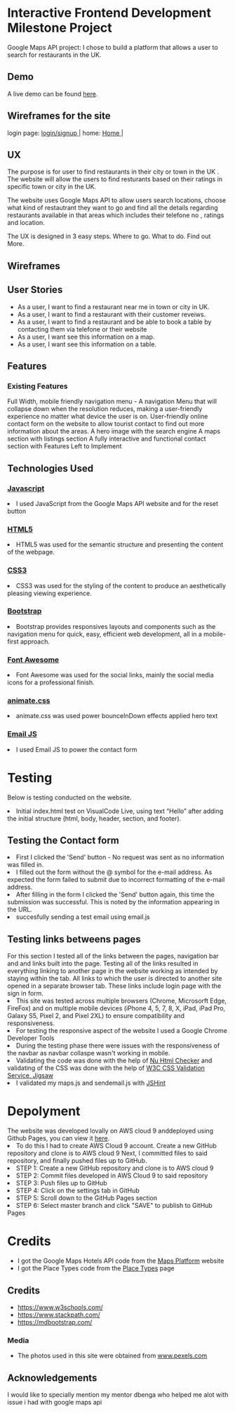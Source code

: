 <h1>Interactive Frontend Development Milestone Project</h1>
Google Maps API project: I chose to build a platform that allows a user to search for restaurants in the UK.


## Demo
A live demo can be found [here](https://rameez1822534.github.io/interactive-milestone/).

<h2>Wireframes for the site</h2>

login page: <a href="./interactive-project/wireframes/20200415_000009.jpg">login/signup </a>| 
home: <a href="./interactive-project/wireframes/20200414_235818.jpg">Home </a>|
<h2>UX</h2>
The purpose is for user to find restaurants in their city or town in the UK . The website will allow the users to find resturants based on their ratings in specific town or city in the UK.

The website uses Google Maps API to allow users search locations, choose what kind of restautrant they want to go and find all the details regarding restaurants available in that areas which
includes their telefone no , ratings and location.


The UX is designed in 3 easy steps. Where to go. What to do. Find out More.

<h2>Wireframes</h2>

<h2>User Stories</h2>
<ul>
<li>As a user, I want to find a restaurant near me in town or city in UK.</li>
<li>As a user, I want to find a restaurant with their customer reveiws.</li>
<li>As a user, I want to find a restaurant and be able to book a table by contacting them via telefone or their website</li>
<li>As a user, I want see this information on a map.</li>
<li>As a user, I want see this information on a table.</li>
</ul>
<h2>Features</h2>
<h3>Existing Features</h3>
Full Width, mobile friendly navigation menu - A navigation Menu that will collapse down when the resolution reduces, making a user-friendly experience no matter what device the user is on.
User-friendly online contact form on the website to allow tourist contact to find out more information about the areas.
A hero image with the search engine 
A maps section with listings section 
A fully interactive and functional contact section with  
Features Left to Implement

<h2>Technologies Used</h2>
<h3><a href="https://developer.mozilla.org/en-US/docs/Web/JavaScript">Javascript</a></h3>
<li>I used JavaScript from the Google Maps API website and for the reset button</li>
<h3><a href="https://en.wikipedia.org/wiki/HTML5">HTML5</h3></a>
<li>HTML5 was used for the semantic structure and presenting the content of the webpage.</li>
<h3><a href="https://developer.mozilla.org/en-US/docs/Web/CSS/CSS3">CSS3</h3></a>
<li>CSS3 was used for the styling of the content to produce an aesthetically pleasing viewing experience.</li>
<h3><a href="https://getbootstrap.com/">Bootstrap</h3></a>
<li>Bootstrap provides responsives layouts and components such as the navigation menu for quick, easy, efficient web development, all in a mobile-first approach.</li>
<h3><a href="https://fontawesome.com/">Font Awesome</h3></a>
<li>Font Awesome was used for the social links, mainly the social media icons for a professional finish.</li>
<h3><a href="https://daneden.github.io/animate.css/">animate.css</h3></a>
<li>animate.css was used power bounceInDown effects applied hero text</li>
<h3><a href="https://www.emailjs.com/">Email JS</h3></a>
<li>I used Email JS to power the contact form</li>

<h1>Testing</h1>

Below is testing conducted on the website.

 <li>Initial index.html test on VisualCode Live, using text “Hello” after adding the initial structure (html, body, header, section, and footer). </li>
 
<h2>Testing the Contact form</h2>
<li>First I clicked the 'Send' button - No request was sent as no information was filled in.</li>
<li>I filled out the form without the @ symbol for the e-mail address. As expected the form failed to submit due to incorrect formatting of the e-mail address.</li>
<li>After filling in the form I clicked the 'Send' button again, this time the submission was successful. This is noted by the information appearing in the URL.</li>
<li>succesfully sending a test email using email.js</li>
 
<h2>Testing links betweens pages</h2>
For this section I tested all of the links between the pages, navigation bar and and links built into the page. Testing all of the links resulted in everything linking to another page in the website working as intended by staying within the tab.
All links to which the user is directed to another site opened in a separate browser tab. These links include login page with the sign in form.

<li>This site was tested across multiple browsers (Chrome, Microsorft Edge, FireFox) and on multiple mobile devices (iPhone 4, 5, 7, 8, X, iPad, iPad Pro, Galaxy S5, Pixel 2, and Pixel 2XL) to ensure compatibility and responsiveness.  </li>
<li>For testing the responsive aspect of the website I used a Google Chrome Developer Tools</li>
<li>During the testing phase there were issues with the responsiveness of the navbar as navbar collaspe wasn't working in mobile.</li>
<li>Validating the code was done with the help of <a href="https://validator.w3.org/nu/#textarea">Nu Html Checker</a> and validating of the CSS was done with the help of <a href="https://jigsaw.w3.org/css-validator/">W3C CSS Validation Service, Jigsaw</a></li>
<li>I validated my maps.js and sendemail.js with <a href="https://jshint.com/">JSHint</a></li>

<h1>Depolyment</h1>
The website was developed lovally on AWS cloud 9 anddeployed using Github Pages, you can view it <a href="https://tobinwebdesign.github.io/Interactive-Frontend-Development-Milestone-Project/">here</a>.
<li>To do this I had to create AWS Cloud 9 account.
Create a new GitHub repository and clone is to AWS cloud 9 Next, I committed files to said repository, and finally pushed files up to GitHub.</li>
<li>STEP 1: Create a new GitHub repository and clone is to AWS cloud 9</li>
<li>STEP 2: Commit files developed in AWS Cloud 9 to said repository </li>
<li>STEP 3: Push files up to GitHub  </li>
<li>STEP 4: Click on the settings tab in GitHub</li>
<li>STEP 5: Scroll down to the GitHub Pages section</li>
<li>STEP 6: Select master branch and click "SAVE" to publish to GitHub Pages</li>
<h1>Credits</h1>
<ul>
<li>I got the Google Maps Hotels API code from the <a href="https://developers.google.com/maps/documentation/javascript/examples/places-autocomplete-hotelsearch" rel="nofollow">Maps Platform</a> website</li>
<li>I got the Place Types code from the <a href="https://developers.google.com/places/supported_types" rel="nofollow">Place Types</a> page</li>
</ul>

## Credits
- https://www.w3schools.com/
- https://www.stackpath.com/
- https://mdbootstrap.com/
### Media
- The photos used in this site were obtained from www.pexels.com

<h2>Acknowledgements</h2>

<P>I would like to specially mention my mentor dbenga who helped me alot with issue i had with google maps api  </P>
